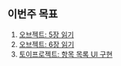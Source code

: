 ## 이번주 목표

1. [오브젝트: 5장 읽기](https://github.com/jwonyLee/objects-swift/pull/4)
2. [오브젝트: 6장 읽기](https://github.com/jwonyLee/objects-swift/pull/5)
3. [토이프로젝트: 항목 목록 UI 구현](https://github.com/jwonyLee/BeepBeep/pull/23)